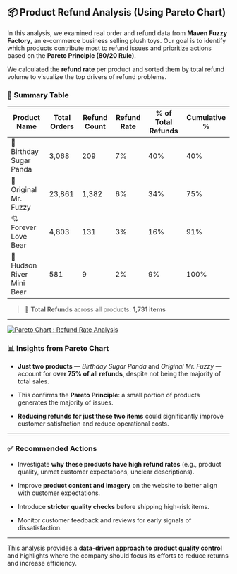 ## 📦 Product Refund Analysis (Using Pareto Chart)

In this analysis, we examined real order and refund data from **Maven Fuzzy Factory**, an e-commerce business selling plush toys. Our goal is to identify which products contribute most to refund issues and prioritize actions based on the **Pareto Principle (80/20 Rule)**.

We calculated the **refund rate** per product and sorted them by total refund volume to visualize the top drivers of refund problems.

### 🔢 Summary Table

| Product Name                  | Total Orders | Refund Count | Refund Rate | % of Total Refunds | Cumulative % |
|------------------------------|--------------|---------------|-------------|--------------------|---------------|
| 🎂 Birthday Sugar Panda      | 3,068        | 209           | 7%          | 40%                | 40%           |
| 🐻 Original Mr. Fuzzy        | 23,861       | 1,382         | 6%          | 34%                | 75%           |
| 💘 Forever Love Bear         | 4,803        | 131           | 3%          | 16%                | 91%           |
| 🧸 Hudson River Mini Bear    | 581          | 9             | 2%          | 9%                 | 100%          |


> 📌 **Total Refunds** across all products: **1,731 items**

----------

<div class='tableauPlaceholder' id='viz1751793370456' style='position: relative'><noscript><a href='#'><img alt='Pareto Chart : Refund Rate Analysis  ' src='https:&#47;&#47;public.tableau.com&#47;static&#47;images&#47;Pa&#47;ParetoChartRefundRateAnalysis&#47;Sheet1&#47;1_rss.png' style='border: none' /></a></noscript><object class='tableauViz'  style='display:none;'><param name='host_url' value='https%3A%2F%2Fpublic.tableau.com%2F' /> <param name='embed_code_version' value='3' /> <param name='site_root' value='' /><param name='name' value='ParetoChartRefundRateAnalysis&#47;Sheet1' /><param name='tabs' value='no' /><param name='toolbar' value='yes' /><param name='static_image' value='https:&#47;&#47;public.tableau.com&#47;static&#47;images&#47;Pa&#47;ParetoChartRefundRateAnalysis&#47;Sheet1&#47;1.png' /> <param name='animate_transition' value='yes' /><param name='display_static_image' value='yes' /><param name='display_spinner' value='yes' /><param name='display_overlay' value='yes' /><param name='display_count' value='yes' /><param name='language' value='en-US' /><param name='filter' value='publish=yes' /></object></div>                <script type='text/javascript'>                    var divElement = document.getElementById('viz1751793370456');                    var vizElement = divElement.getElementsByTagName('object')[0];                    vizElement.style.width='100%';vizElement.style.height=(divElement.offsetWidth*0.75)+'px';                    var scriptElement = document.createElement('script');                    scriptElement.src = 'https://public.tableau.com/javascripts/api/viz_v1.js';                    vizElement.parentNode.insertBefore(scriptElement, vizElement);                </script>

### 📊 Insights from Pareto Chart

-   **Just two products** — _Birthday Sugar Panda_ and _Original Mr. Fuzzy_ — account for **over 75% of all refunds**, despite not being the majority of total sales.
    
-   This confirms the **Pareto Principle**: a small portion of products generates the majority of issues.
    
-   **Reducing refunds for just these two items** could significantly improve customer satisfaction and reduce operational costs.
    

----------

### ✅ Recommended Actions

-   Investigate **why these products have high refund rates** (e.g., product quality, unmet customer expectations, unclear descriptions).
    
-   Improve **product content and imagery** on the website to better align with customer expectations.
    
-   Introduce **stricter quality checks** before shipping high-risk items.
    
-   Monitor customer feedback and reviews for early signals of dissatisfaction.
    

----------

This analysis provides a **data-driven approach to product quality control** and highlights where the company should focus its efforts to reduce returns and increase efficiency.

